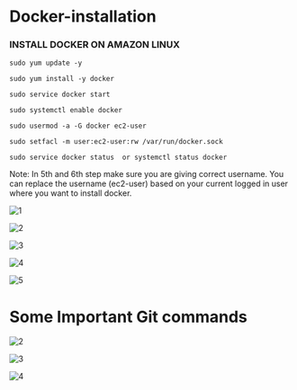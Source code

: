 # Docker-installation

### INSTALL DOCKER ON AMAZON LINUX

```
sudo yum update -y
```
```
sudo yum install -y docker
```
```
sudo service docker start
```
```
sudo systemctl enable docker
```
```
sudo usermod -a -G docker ec2-user
```
```
sudo setfacl -m user:ec2-user:rw /var/run/docker.sock
```
```
sudo service docker status  or systemctl status docker
```
Note: In 5th and 6th step make sure you are giving correct username. You can replace the username (ec2-user) based
on your current logged in user where you want to install docker.



![1](https://github.com/SandeepKomal/Docker/assets/99358567/cb406a6a-ae5f-4ffa-92f9-3371e39ef888)

![2](https://github.com/SandeepKomal/Docker/assets/99358567/23c68285-0043-4bb8-a7a4-7536e85c00df)

![3](https://github.com/SandeepKomal/Docker/assets/99358567/0e2d7baa-d15b-48c7-8a0d-8833ccdd9f21)

![4](https://github.com/SandeepKomal/Docker/assets/99358567/a359473b-4ff4-494e-8b21-ea1c25261475)

![5](https://github.com/SandeepKomal/Docker/assets/99358567/e4cf3416-04ad-44cc-9e8f-4323f7481a1a)

# Some Important Git commands  


![2](https://github.com/SandeepKomal/Docker/assets/99358567/12763fd7-e1b3-4a71-8c03-a98e3af0906f)

![3](https://github.com/SandeepKomal/Docker/assets/99358567/45914b6b-caff-433e-b76c-2c400b292d2b)

![4](https://github.com/SandeepKomal/Docker/assets/99358567/13cf25ea-4b56-42c7-9a81-458ab8ca35d9)
